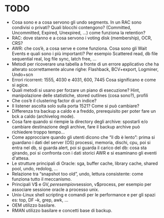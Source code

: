 TODO
===

* Cosa sono e a cosa servono gli undo segments. In un RAC sono condivisi o privati? Quali blocchi contengono? (Committed, Uncommitted, Expired, Unexpired, …) come funziona la retention?
* RAC: dove stanno e a cosa servono i voting disk (membership), OCR, CRS?
* AWR: che cos’è, a cosa serve e come funziona. Cosa sono gli Wait Events e quali sono i più importanti? Per esempio Scattered read, db file sequential real, log file sync, latch free, …
* Metodi per ricoverare una tabella a fronte di un errore applicativo che ha alterato scorrettamente alcune righe: Flashback, BCV+export, Logminer, Undo+scn
* Errori ricorrent: 1555, 4030 e 4031, 600, 7445 Cosa significano e come si agice.
* Quali metodi si usano per forzare un piano di esecuzione? Hint, manipolazione delle statistiche, stored outlines (cosa sono?), profili
* Che cos’è il clustering factor di un indice?
* Il listener ascolta solo sulla porta 1521? Come si può cambiare?
* Differenza tra backup a caldo e a freddo, prerequisito per poter fare un bck a caldo (archivelog mode).
* Cosa fare quando si riempie la directory degli archive: spostarli e/o cambiare destinazione degli archive, fare il backup archive può richiedere troppo tempo…
* Come approcciare quando gli utenti dicono che “il db è lento”: prima si guardano i dati del server (OS) processi, memoria, dischi, cpu, poi si entra nel db, si guarda alert, poi si guarda il carico del db: cosa sta girando, poi si confronta con i dati storici AWR e si esaminano gli eventi d'attesa.
* Le strutture principali di Oracle: sga, buffer cache, library cache, shared pool, undo, redolog, …
* Relazione tra “snapshot too old”, undo, lettura consistente: come funziona tutto il meccanismo.
* Principali V$ e GV$, per esempio v$session, v$process, per esempio per associare sessione oracle a processo unix.
* Unix-Linux shell scripting e comandi per le performance e per gli spazi es: top, DF –k, grep, awk, …
* OEM utilizzo basilare.
* RMAN utilizzo basilare e concetti base di backup.
